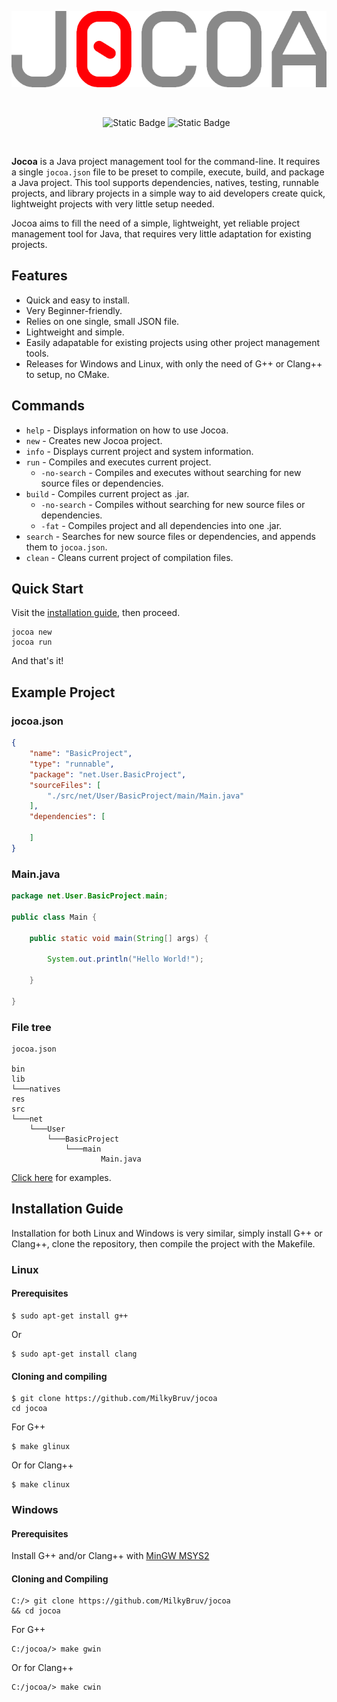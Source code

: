 <p align="center">
  <img src="https://github.com/MilkyBruv/jocoa/blob/main/res/jocoaTitle.png"/>
</p>

<br/>

<p align="center">
<img alt="Static Badge" src="https://img.shields.io/badge/version-0.2.1-blue">
<img alt="Static Badge" src="https://img.shields.io/badge/license-MIT-green">
<img alt="" src="https://img.shields.io/badge/Linux-FCC624?logo=linux&logoColor=black">
<img alt="" src="https://custom-icon-badges.demolab.com/badge/Windows-0078D6?logo=windows11&logoColor=white">

</p>

<br/>

**Jocoa** is a Java project management tool for the command-line. It requires a single `jocoa.json` file to be preset to compile, execute, build, and package a Java project. This tool supports dependencies, natives, testing, runnable projects, and library projects in a simple way to aid developers create quick, lightweight projects with very little setup needed.

Jocoa aims to fill the need of a simple, lightweight, yet reliable project management tool for Java, that requires very little adaptation for existing projects.

## Features

- Quick and easy to install.
- Very Beginner-friendly.
- Relies on one single, small JSON file.
- Lightweight and simple.
- Easily adapatable for existing projects using other project management tools.
- Releases for Windows and Linux, with only the need of G++ or Clang++ to setup, no CMake.

## Commands
- `help` - Displays information on how to use Jocoa.
- `new` - Creates new Jocoa project.
- `info` - Displays current project and system information.
- `run` - Compiles and executes current project.
    - `-no-search` - Compiles and executes without searching for new source files or dependencies.
- `build` - Compiles current project as .jar.
    - `-no-search` - Compiles without searching for new source files or dependencies.
    - `-fat` - Compiles project and all dependencies into one .jar.
- `search` - Searches for new source files or dependencies, and appends them to `jocoa.json`.
- `clean` - Cleans current project of compilation files.

## Quick Start

Visit the [installation guide](https://github.com/MilkyBruv/jocoa?tab=readme-ov-file#installation-guide), then proceed.

```
jocoa new
jocoa run
```

And that's it!

## Example Project

### jocoa.json

```json
{
	"name": "BasicProject",
	"type": "runnable",
	"package": "net.User.BasicProject",
	"sourceFiles": [
		"./src/net/User/BasicProject/main/Main.java"
	],
	"dependencies": [
		
	]
}
```

### Main.java

```java
package net.User.BasicProject.main;

public class Main {

	public static void main(String[] args) {

		System.out.println("Hello World!");

	}

}
```

### File tree

```
jocoa.json

bin
lib
└───natives
res
src
└───net
    └───User
        └───BasicProject
            └───main
                    Main.java
```

[Click here](https://github.com/MilkyBruv/jocoa/tree/main/examples) for examples.

## Installation Guide

Installation for both Linux and Windows is very similar, simply install G++ or Clang++, clone the repository, then compile the project with the Makefile.

### Linux

#### Prerequisites
```
$ sudo apt-get install g++
```
Or
```
$ sudo apt-get install clang
```

#### Cloning and compiling
```
$ git clone https://github.com/MilkyBruv/jocoa
cd jocoa
```
For G++
```
$ make glinux
```
Or for Clang++
```
$ make clinux
```

### Windows

#### Prerequisites

Install G++ and/or Clang++ with [MinGW MSYS2](https://www.msys2.org/)

#### Cloning and Compiling
```
C:/> git clone https://github.com/MilkyBruv/jocoa
&& cd jocoa
```
For G++
```
C:/jocoa/> make gwin
```
Or for Clang++
```
C:/jocoa/> make cwin
```
